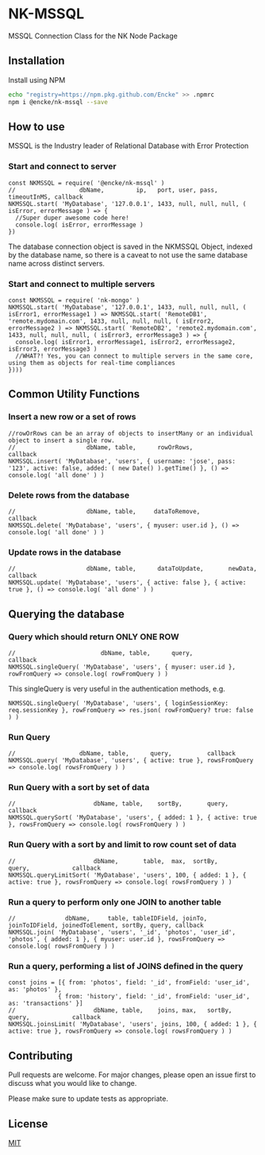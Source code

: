 # NK-MSSQL
MSSQL Connection Class for the NK Node Package

## Installation

Install using NPM

```bash
echo "registry=https://npm.pkg.github.com/Encke" >> .npmrc
npm i @encke/nk-mssql --save
```

## How to use

MSSQL is the Industry leader of Relational Database with Error Protection

### Start and connect to server
```node
const NKMSSQL = require( '@encke/nk-mssql' )
//                  dbName,         ip,   port, user, pass, timeoutInMS, callback
NKMSSQL.start( 'MyDatabase', '127.0.0.1', 1433, null, null, null, ( isError, errorMessage ) => {
  //Super duper awesome code here!
  console.log( isError, errorMessage )
})
```
The database connection object is saved in the NKMSSQL Object, indexed by the database name, so there is a caveat to not use the same database name across distinct servers.

### Start and connect to multiple servers
```node
const NKMSSQL = require( 'nk-mongo' )
NKMSSQL.start( 'MyDatabase', '127.0.0.1', 1433, null, null, null, ( isError1, errorMessage1 ) => NKMSSQL.start( 'RemoteDB1', 'remote.mydomain.com', 1433, null, null, null, ( isError2, errorMessage2 ) => NKMSSQL.start( 'RemoteDB2', 'remote2.mydomain.com', 1433, null, null, null, ( isError3, errorMessage3 ) => {
  console.log( isError1, errorMessage1, isError2, errorMessage2, isError3, errorMessage3 )
  //WHAT?! Yes, you can connect to multiple servers in the same core, using them as objects for real-time compliances
})))
```

## Common Utility Functions

### Insert a new row or a set of rows
```node
//rowOrRows can be an array of objects to insertMany or an individual object to insert a single row.
//                    dbName, table,      rowOrRows,                                                                        callback
NKMSSQL.insert( 'MyDatabase', 'users', { username: 'jose', pass: '123', active: false, added: ( new Date() ).getTime() }, () => console.log( 'all done' ) )
```

### Delete rows from the database
```node
//                    dbName, table,     dataToRemove,                      callback
NKMSSQL.delete( 'MyDatabase', 'users', { myuser: user.id }, () => console.log( 'all done' ) )
```

### Update rows in the database
```node
//                    dbName, table,      dataToUpdate,       newData,        callback
NKMSSQL.update( 'MyDatabase', 'users', { active: false }, { active: true }, () => console.log( 'all done' ) )
```

## Querying the database

### Query which should return ONLY ONE ROW
```node
//                        dbName, table,      query,                              callback
NKMSSQL.singleQuery( 'MyDatabase', 'users', { myuser: user.id }, rowFromQuery => console.log( rowFromQuery ) )
```
This singleQuery is very useful in the authentication methods, e.g.
```node
NKMSSQL.singleQuery( 'MyDatabase', 'users', { loginSessionKey: req.sessionKey }, rowFromQuery => res.json( rowFromQuery? true: false ) )
```

### Run Query
```node
//                  dbName, table,      query,          callback
NKMSSQL.query( 'MyDatabase', 'users', { active: true }, rowsFromQuery => console.log( rowsFromQuery ) )
```

### Run Query with a sort by set of data
```node
//                      dbName, table,    sortBy,       query,              callback
NKMSSQL.querySort( 'MyDatabase', 'users', { added: 1 }, { active: true }, rowsFromQuery => console.log( rowsFromQuery ) )
```

### Run Query with a sort by and limit to row count set of data
```node
//                      dbName,       table,  max,  sortBy,       query,            callback
NKMSSQL.queryLimitSort( 'MyDatabase', 'users', 100, { added: 1 }, { active: true }, rowsFromQuery => console.log( rowsFromQuery ) )
```

### Run a query to perform only one JOIN to another table
```node
//              dbName,     table, tableIDField, joinTo, joinToIDField, joinedToElement, sortBy, query, callback
NKMSSQL.join( 'MyDatabase', 'users', '_id', 'photos', 'user_id', 'photos', { added: 1 }, { myuser: user.id }, rowsFromQuery => console.log( rowsFromQuery ) )
```

### Run a query, performing a list of JOINS defined in the query
```node
const joins = [{ from: 'photos', field: '_id', fromField: 'user_id', as: 'photos' },
              { from: 'history', field: '_id', fromField: 'user_id', as: 'transactions' }]
//                      dbName, table,    joins, max,   sortBy,       query,            callback
NKMSSQL.joinsLimit( 'MyDatabase', 'users', joins, 100, { added: 1 }, { active: true }, rowsFromQuery => console.log( rowsFromQuery ) )
```

## Contributing
Pull requests are welcome. For major changes, please open an issue first to discuss what you would like to change.

Please make sure to update tests as appropriate.

## License
[MIT](https://choosealicense.com/licenses/mit/)
